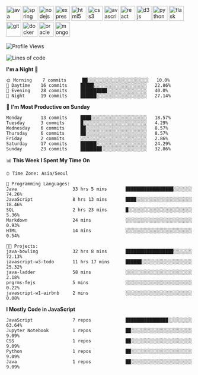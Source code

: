 <p align="left">
    <img src="https://devicons.github.io/devicon/devicon.git/icons/java/java-original-wordmark.svg" alt="java" width="40" height="40"/>
    <img src="https://www.vectorlogo.zone/logos/springio/springio-icon.svg" alt="spring" width="40" height="40"/>
    <img src="https://devicons.github.io/devicon/devicon.git/icons/nodejs/nodejs-original-wordmark.svg" alt="nodejs" width="40" height="40"/>
    <img src="https://devicons.github.io/devicon/devicon.git/icons/express/express-original-wordmark.svg" alt="express" width="40" height="40"/>
    <img src="https://devicons.github.io/devicon/devicon.git/icons/html5/html5-original-wordmark.svg" alt="html5" width="40" height="40"/>
    <img src="https://devicons.github.io/devicon/devicon.git/icons/css3/css3-original-wordmark.svg" alt="css3" width="40" height="40"/>
    <img src="https://devicons.github.io/devicon/devicon.git/icons/javascript/javascript-original.svg" alt="javascript" width="40" height="40"/>
    <img src="https://devicons.github.io/devicon/devicon.git/icons/react/react-original-wordmark.svg" alt="react" width="40" height="40"/>
    <img src="https://devicons.github.io/devicon/devicon.git/icons/d3js/d3js-original.svg" alt="d3js" width="40" height="40"/>
    <img src="https://devicons.github.io/devicon/devicon.git/icons/python/python-original.svg" alt="python" width="40" height="40"/>
    <img src="https://www.vectorlogo.zone/logos/pocoo_flask/pocoo_flask-icon.svg" alt="flask" width="40" height="40"/>
    <img src="https://www.vectorlogo.zone/logos/git-scm/git-scm-icon.svg" alt="git" width="40" height="40"/>
    <img src="https://devicons.github.io/devicon/devicon.git/icons/docker/docker-original-wordmark.svg" alt="docker" width="40" height="40"/>
    <img src="https://devicons.github.io/devicon/devicon.git/icons/oracle/oracle-original.svg" alt="oracle" width="40" height="40"/>
    <img src="https://devicons.github.io/devicon/devicon.git/icons/mongodb/mongodb-original-wordmark.svg" alt="mongodb" width="40" height="40"/>
</p>

<!--START_SECTION:waka-->
![Profile Views](http://img.shields.io/badge/Profile%20Views-80-blue)

![Lines of code](https://img.shields.io/badge/From%20Hello%20World%20I%27ve%20Written-485690%20lines%20of%20code-blue)

**I'm a Night 🦉** 

```text
🌞 Morning    7 commits      ██░░░░░░░░░░░░░░░░░░░░░░░   10.0% 
🌆 Daytime    16 commits     █████░░░░░░░░░░░░░░░░░░░░   22.86% 
🌃 Evening    28 commits     ██████████░░░░░░░░░░░░░░░   40.0% 
🌙 Night      19 commits     ██████░░░░░░░░░░░░░░░░░░░   27.14%

```
📅 **I'm Most Productive on Sunday** 

```text
Monday       13 commits     ████░░░░░░░░░░░░░░░░░░░░░   18.57% 
Tuesday      3 commits      █░░░░░░░░░░░░░░░░░░░░░░░░   4.29% 
Wednesday    6 commits      ██░░░░░░░░░░░░░░░░░░░░░░░   8.57% 
Thursday     6 commits      ██░░░░░░░░░░░░░░░░░░░░░░░   8.57% 
Friday       2 commits      ░░░░░░░░░░░░░░░░░░░░░░░░░   2.86% 
Saturday     17 commits     ██████░░░░░░░░░░░░░░░░░░░   24.29% 
Sunday       23 commits     ████████░░░░░░░░░░░░░░░░░   32.86%

```


📊 **This Week I Spent My Time On** 

```text
⌚︎ Time Zone: Asia/Seoul

💬 Programming Languages: 
Java                     33 hrs 5 mins       ██████████████████░░░░░░░   74.26% 
JavaScript               8 hrs 13 mins       ████░░░░░░░░░░░░░░░░░░░░░   18.46% 
SQL                      2 hrs 23 mins       █░░░░░░░░░░░░░░░░░░░░░░░░   5.36% 
Markdown                 24 mins             ░░░░░░░░░░░░░░░░░░░░░░░░░   0.93% 
HTML                     14 mins             ░░░░░░░░░░░░░░░░░░░░░░░░░   0.54%

🐱‍💻 Projects: 
java-bowling             32 hrs 8 mins       ██████████████████░░░░░░░   72.13% 
javascript-w3-todo       11 hrs 17 mins      ██████░░░░░░░░░░░░░░░░░░░   25.32% 
java-ladder              58 mins             ░░░░░░░░░░░░░░░░░░░░░░░░░   2.18% 
prgrms-fejs              5 mins              ░░░░░░░░░░░░░░░░░░░░░░░░░   0.22% 
javascript-w1-airbnb     2 mins              ░░░░░░░░░░░░░░░░░░░░░░░░░   0.08%

```

**I Mostly Code in JavaScript** 

```text
JavaScript               7 repos             ████████████████░░░░░░░░░   63.64% 
Jupyter Notebook         1 repos             ██░░░░░░░░░░░░░░░░░░░░░░░   9.09% 
CSS                      1 repos             ██░░░░░░░░░░░░░░░░░░░░░░░   9.09% 
Python                   1 repos             ██░░░░░░░░░░░░░░░░░░░░░░░   9.09% 
Java                     1 repos             ██░░░░░░░░░░░░░░░░░░░░░░░   9.09%

```



<!--END_SECTION:waka-->
